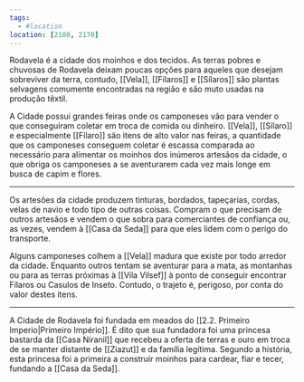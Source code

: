 ```yaml
---
tags:
  - #location
location: [2100, 2170]
---
```

Rodavela é a cidade dos moinhos e dos tecidos. As terras pobres e chuvosas de Rodavela deixam poucas opções para aqueles que desejam sobreviver da terra, contudo, [[Vela]], [[Fílaros]] e [[Sílaros]] são plantas selvagens comumente encontradas na região e são muto usadas na produção têxtil.

A Cidade possui grandes feiras onde os camponeses vão para vender o que conseguiram coletar em troca de comida ou dinheiro. [[Vela]], [[Sílaro]] e especialmente [[Fílaro]] são itens de alto valor nas feiras,  a quantidade que os camponeses conseguem coletar é escassa comparada ao necessário para alimentar os moinhos dos inúmeros artesãos da cidade, o que obriga os camponeses a se aventurarem cada vez mais longe em busca de capim e flores.

---

Os artesões da cidade produzem tinturas, bordados, tapeçarias, cordas, velas de navio e todo tipo de outras coisas. Compram o que precisam de outros artesãos e vendem o que sobra para comerciantes de confiança ou, as vezes, vendem à [[Casa da Seda]] para que eles lidem com o perigo do transporte.

Alguns camponeses colhem a [[Vela]] madura que existe por todo arredor da cidade. Enquanto outros tentam se aventurar para a mata, as montanhas ou para as terras próximas à [[Vila Vilsef]] à ponto de conseguir encontrar Fílaros ou Casulos de Inseto. Contudo, o trajeto é, perigoso, por conta do valor destes itens.

---

A Cidade de Rodavela foi fundada em meados do [[2.2. Primeiro Imperio|Primeiro Império]]. É dito que sua fundadora foi uma princesa bastarda da [[Casa Niranil]] que recebeu a oferta de terras e ouro em troca de se manter distante de [[Ziazut]] e da família legítima. Segundo a história, esta princesa foi a primeira a construir moinhos para cardear, fiar e tecer, fundando a [[Casa da Seda]].

